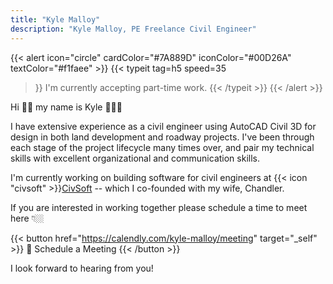 ```yaml
---
title: "Kyle Malloy"
description: "Kyle Malloy, PE Freelance Civil Engineer"
---
```


{{< alert icon="circle" cardColor="#7A889D" iconColor="#00D26A" textColor="#f1faee" >}}
{{< typeit 
  tag=h5
  speed=35
>}}
I'm currently accepting part-time work.
{{< /typeit >}}
{{< /alert >}}

<!-- {{< alert icon="circle" cardColor="#7A889D" iconColor="#E63946" textColor="#f1faee" >}}
{{< typeit 
  tag=h5
  speed=35
>}}
I'm not currently accepting new work.
{{< /typeit >}}
{{< /alert >}} -->

Hi 👋🏼 my name is Kyle 👷🏼‍♂️

I have extensive experience as a civil engineer using AutoCAD Civil 3D for design in both land development and roadway projects. I've been through each stage of the project lifecycle many times over, and pair my technical skills with excellent organizational and communication skills.

I'm currently working on building software for civil engineers at {{< icon "civsoft" >}}[CivSoft](civsoft.app) -- which I co-founded with my wife, Chandler.

If you are interested in working together please schedule a time to meet here 👇🏼

{{< button href="https://calendly.com/kyle-malloy/meeting" target="_self" >}}
📆 Schedule a Meeting
{{< /button >}}

I look forward to hearing from you! 